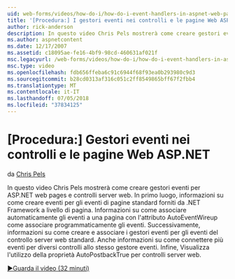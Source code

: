 ```yaml
---
uid: web-forms/videos/how-do-i/how-do-i-event-handlers-in-aspnet-web-pages-and-controls
title: '[Procedura:] I gestori eventi nei controlli e le pagine Web ASP.NET | Microsoft Docs'
author: rick-anderson
description: In questo video Chris Pels mostrerà come creare gestori eventi per ASP.NET web pages e controlli server web. In primo luogo, imparare a creare f gli eventi a livello di pagina...
ms.author: aspnetcontent
ms.date: 12/17/2007
ms.assetid: c18095ae-fe16-4bf9-98cd-460631af021f
msc.legacyurl: /web-forms/videos/how-do-i/how-do-i-event-handlers-in-aspnet-web-pages-and-controls
msc.type: video
ms.openlocfilehash: fdb656ffeba6c91c6944f68f93ea0b293980c9d3
ms.sourcegitcommit: b28cd0313af316c051c2ff8549865bff67f2fbb4
ms.translationtype: MT
ms.contentlocale: it-IT
ms.lasthandoff: 07/05/2018
ms.locfileid: "37834125"
---
```

<a name="how-do-i-event-handlers-in-aspnet-web-pages-and-controls"></a>[Procedura:] Gestori eventi nei controlli e le pagine Web ASP.NET
====================
da [Chris Pels](https://twitter.com/chrispels)

In questo video Chris Pels mostrerà come creare gestori eventi per ASP.NET web pages e controlli server web. In primo luogo, informazioni su come creare eventi per gli eventi di pagine standard forniti da .NET Framework a livello di pagina. Informazioni su come associare automaticamente gli eventi a una pagina con l'attributo AutoEventWireup come associare programmaticamente gli eventi. Successivamente, informazioni su come creare e associare i gestori eventi per gli eventi del controllo server web standard. Anche informazioni su come connettere più eventi per diversi controlli allo stesso gestore eventi. Infine, Visualizza l'utilizzo della proprietà AutoPostbackTrue per controlli server web.

[&#9654;Guarda il video (32 minuti)](https://channel9.msdn.com/Blogs/ASP-NET-Site-Videos/how-do-i-event-handlers-in-aspnet-web-pages-and-controls)
